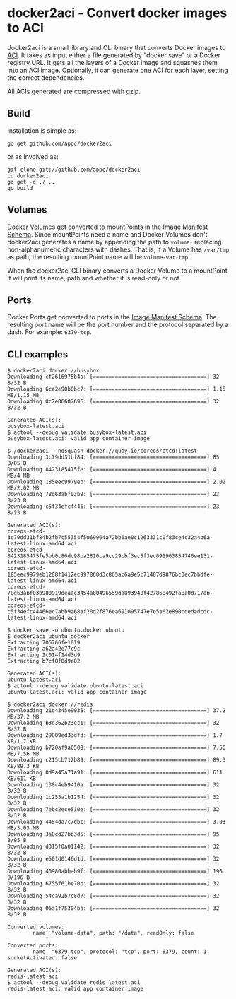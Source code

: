 # docker2aci - Convert docker images to ACI

docker2aci is a small library and CLI binary that converts Docker images to
[ACI][aci]. It takes as input either a file generated by "docker save" or a
Docker registry URL. It gets all the layers of a Docker image and squashes them
into an ACI image. Optionally, it can generate one ACI for each layer, setting
the correct dependencies.

All ACIs generated are compressed with gzip.


## Build

Installation is simple as:

	go get github.com/appc/docker2aci

or as involved as:

	git clone git://github.com/appc/docker2aci
	cd docker2aci
	go get -d ./...
	go build

## Volumes

Docker Volumes get converted to mountPoints in the [Image Manifest
Schema][imageschema]. Since mountPoints need a name and Docker Volumes don't,
docker2aci generates a name by appending the path to `volume-` replacing
non-alphanumeric characters with dashes. That is, if a Volume has `/var/tmp`
as path, the resulting mountPoint name will be `volume-var-tmp`.

When the docker2aci CLI binary converts a Docker Volume to a mountPoint it will
print its name, path and whether it is read-only or not.

## Ports

Docker Ports get converted to ports in the [Image Manifest
Schema][imageschema]. The resulting port name will be the port number and the
protocol separated by a dash. For example: `6379-tcp`.

## CLI examples

```
$ docker2aci docker://busybox
Downloading cf2616975b4a: [====================================] 32 B/32 B
Downloading 6ce2e90b0bc7: [====================================] 1.15 MB/1.15 MB
Downloading 8c2e06607696: [====================================] 32 B/32 B

Generated ACI(s):
busybox-latest.aci
$ actool --debug validate busybox-latest.aci
busybox-latest.aci: valid app container image
```

```
$ /docker2aci --nosquash docker://quay.io/coreos/etcd:latest
Downloading 3c79dd31bf84: [====================================] 85 B/85 B
Downloading 8423185475fe: [====================================] 4 MB/4 MB
Downloading 185eec9979eb: [====================================] 2.02 MB/2.02 MB
Downloading 78d63abf03b9: [====================================] 23 B/23 B
Downloading c5f34efc4446: [====================================] 23 B/23 B

Generated ACI(s):
coreos-etcd-3c79dd31bf84b2fb7c55354f5069964a72bb6ae0c1263331c0f83ce4c32a4b6a-latest-linux-amd64.aci
coreos-etcd-8423185475fe5bb0c86dc98ba2816ca9cc29cbf3ec5f3ec091963854746ee131-latest-linux-amd64.aci
coreos-etcd-185eec9979eb1288f1412ec997860d3c865ac6a9e5c71487d9876bc0ec7bbdfe-latest-linux-amd64.aci
coreos-etcd-78d63abf03b980919deaac3454a80496559da893948f427868492fa8a0d717ab-latest-linux-amd64.aci
coreos-etcd-c5f34efc44466ec7abb9a68af20d2f876ea691095747e7e5a62e890cdedadcdc-latest-linux-amd64.aci
```

```
$ docker save -o ubuntu.docker ubuntu
$ docker2aci ubuntu.docker
Extracting 706766fe1019
Extracting a62a42e77c9c
Extracting 2c014f14d3d9
Extracting b7cf8f0d9e82

Generated ACI(s):
ubuntu-latest.aci
$ actool --debug validate ubuntu-latest.aci 
ubuntu-latest.aci: valid app container image
```

```
$ docker2aci docker://redis
Downloading 21e4345e9035: [====================================] 37.2 MB/37.2 MB
Downloading b3d362b23ec1: [====================================] 32 B/32 B
Downloading 29809ed33dfd: [====================================] 1.7 KB/1.7 KB
Downloading b720af9a6508: [====================================] 7.56 MB/7.56 MB
Downloading c215cb712b89: [====================================] 89.3 KB/89.3 KB
Downloading 8d9a45a71a91: [====================================] 611 KB/611 KB 
Downloading 130c4eb9410a: [====================================] 32 B/32 B
Downloading 1c255a1b1254: [====================================] 32 B/32 B
Downloading 7ebc2ece510e: [====================================] 32 B/32 B
Downloading 4454da7c7dbc: [====================================] 3.03 MB/3.03 MB
Downloading 3a8cd27bb3d5: [====================================] 95 B/95 B
Downloading d315f0a01142: [====================================] 32 B/32 B
Downloading e501d0146d1d: [====================================] 32 B/32 B
Downloading 40980abbab9f: [====================================] 196 B/196 B
Downloading 6755f61be70b: [====================================] 32 B/32 B
Downloading 54ca92b7c8d7: [====================================] 32 B/32 B
Downloading 06a1f75304ba: [====================================] 32 B/32 B

Converted volumes:
        name: "volume-data", path: "/data", readOnly: false

Converted ports:
        name: "6379-tcp", protocol: "tcp", port: 6379, count: 1, socketActivated: false

Generated ACI(s):
redis-latest.aci
$ actool --debug validate redis-latest.aci
redis-latest.aci: valid app container image
```

[aci]: https://github.com/appc/spec/blob/master/SPEC.md#app-container-image
[imageschema]: https://github.com/appc/spec/blob/master/spec/aci.md#image-manifest-schema
